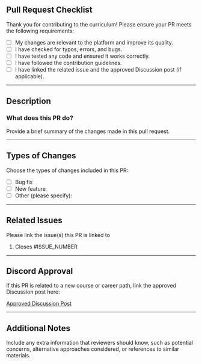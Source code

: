 ## Pull Request Checklist

Thank you for contributing to the curriculum! Please ensure your PR meets the following requirements:

- [ ] My changes are relevant to the platform and improve its quality.
- [ ] I have checked for typos, errors, and bugs. 
- [ ] I have tested any code and ensured it works correctly.
- [ ] I have followed the contribution guidelines.
- [ ] I have linked the related issue and the approved Discussion post (if applicable).

---

## Description

### What does this PR do?
Provide a brief summary of the changes made in this pull request.

---

## Types of Changes
Choose the types of changes included in this PR:
- [ ] Bug fix
- [ ] New feature
- [ ] Other (please specify):

---

## Related Issues

Please link the issue(s) this PR is linked to
1. Closes #ISSUE_NUMBER

---

## Discord Approval

If this PR is related to a new course or career path, link the approved Discussion post here:

[Approved Discussion Post](LINK_HERE)

---

## Additional Notes
Include any extra information that reviewers should know, such as potential concerns, alternative approaches considered, or references to similar materials.
